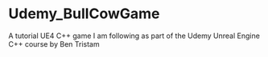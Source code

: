 # Udemy_BullCowGame
A tutorial UE4 C++ game I am following as part of the Udemy Unreal Engine C++ course by Ben Tristam
